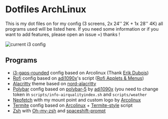 # Dotfiles ArchLinux

This is my dot files on for my config (3 screens, 2x 24'' 2K + 1x 28'' 4K) all programs used will be listed here.
If you need some information or if you want to add features, please open an issue =) thanks !

![current i3 config](https://raw.githubusercontent.com/psykoterro/dotfiles/master/screenshots/i3_config.png)

## Programs
 - [i3-gaps-rounded](https://github.com/resloved/i3) config based on Arcolinux (Thank [Erik Dubois](https://github.com/erikdubois))
 - [Rofi](https://github.com/davatorium/rofi) config based on [adi1090x](https://github.com/adi1090x)'s script ([Rofi Applets & Menus](https://github.com/adi1090x/rofi))
 - [Alacritty](https://github.com/alacritty/alacritty) theme based on [nord-alacritty](https://github.com/arcticicestudio/nord-alacritty)
 - [Polybar](https://github.com/polybar/polybar) config based on [polybar-5](https://github.com/adi1090x/polybar-themes/tree/master/polybar-5) by [adi1090x](https://github.com/adi1090x) (you need to change token in `scripts/info-airqualityindex.sh` and `scripts/weather`
 - [Neofetch](https://github.com/dylanaraps/neofetch) with my mount point and custom logo by [Arcolinux](https://arcolinux.com/)
 - [Termite](https://github.com/thestinger/termite) config based on [Arcolinux](https://arcolinux.com/) + [Termite-style](https://github.com/adi1090x/termite-style) script
 - [Zsh](https://github.com/zsh-users/zsh) with [Oh-my-zsh](https://github.com/ohmyzsh/ohmyzsh) and [spaceshift-prompt](https://github.com/denysdovhan/spaceship-prompt)